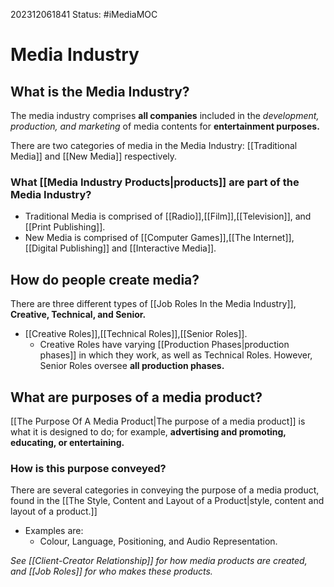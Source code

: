 202312061841
Status: #iMediaMOC 
# Media Industry

## What is the Media Industry?

The media industry comprises **all companies** included in the *development, production, and marketing* of media contents for **entertainment purposes.**

There are two categories of media in the Media Industry: [[Traditional Media]] and [[New Media]] respectively.

### What [[Media Industry Products|products]] are part of the Media Industry?

- Traditional Media is comprised of [[Radio]],[[Film]],[[Television]], and [[Print Publishing]].
- New Media is comprised of [[Computer Games]],[[The Internet]],[[Digital Publishing]] and [[Interactive Media]].

## How do people create media?

There are three different types of [[Job Roles In the Media Industry]], **Creative, Technical, and Senior.**

- [[Creative Roles]],[[Technical Roles]],[[Senior Roles]].
	- Creative Roles have varying [[Production Phases|production phases]] in which they work, as well as Technical Roles. However, Senior Roles oversee **all production phases.**

## What are purposes of a media product?

[[The Purpose Of A Media Product|The purpose of a media product]] is what it is designed to do; for example, **advertising and promoting, educating, or entertaining.**

### How is this purpose conveyed?

There are several categories in conveying the purpose of a media product, found in the [[The Style, Content and Layout of a Product|style, content and layout of a product.]]

- Examples are:
	- Colour, Language, Positioning, and Audio Representation.

*See [[Client-Creator Relationship]] for how media products are created, and [[Job Roles]] for who makes these products.*
